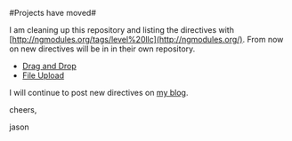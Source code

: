 #Projects have moved#

I am cleaning up this repository and listing the directives with [http://ngmodules.org/tags/level%20llc](http://ngmodules.org/).   From now on new directives will be in in their own repository.

+ [Drag and Drop](http://github.com/logicbomb/lvldragdrop)
+ [File Upload](https://github.com/logicbomb/lvlfileupload)

I will continue to post new directives on [my blog](http://jasonturim.wordpress.com).

cheers,

jason



